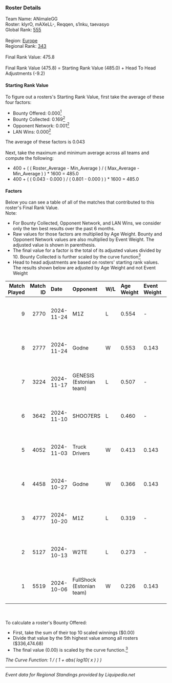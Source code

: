### Roster Details<br />
Team Name: ANimaleGG<br />
Roster: klyrO, mAXeLL-, Reqqen, s1nku, taevasyo<br />
Global Rank: [555](../standings_global.md)<br />
<br />
Region: [Europe]( ../standings_europe.md)<br />
Regional Rank: [343]( ../standings_europe.md)<br />
<br />
Final Rank Value:  475.8<br />
<br />
Final Rank Value (475.8) = Starting Rank Value (485.0) + Head To Head Adjustments (-9.2)<br />

#### Starting Rank Value<br />
To figure out a rosters's Starting Rank Value, first take the average of these four factors:<br />
- Bounty Offered: 0.000[<sup>1</sup>](#table2)
- Bounty Collected: 0.169[<sup>2</sup>](#table1)
- Opponent Network: 0.001[<sup>2</sup>](#table1)
- LAN Wins: 0.000[<sup>2</sup>](#table1)

The average of these factors is 0.043<br />
<br />
Next, take the maximum and minimum average across all teams and compute the following:<br />
- 400 + ( ( Roster_Average - Min_Average ) / ( Max_Average - Min_Average ) ) * 1600 = 485.0
- 400 + ( ( 0.043 - 0.000 ) / ( 0.801 - 0.000 ) ) * 1600 = 485.0


#### Factors<br />
Below you can see a table of all of the matches that contributed to this roster's Final Rank Value.<br />
Note:<br />

- For Bounty Collected, Opponent Network, and LAN Wins, we consider only the ten best results over the past 6 months.
- Raw values for those factors are multiplied by Age Weight. Bounty and Opponent Network values are also multiplied by Event Weight. The adjusted value is shown in parenthesis.
- The final value for a factor is the total of its adjusted values divided by 10. Bounty Collected is further scaled by the curve function[<sup>3</sup>](#curveFunction)
- Head to head adjustments are based on rosters' starting rank values. The results shown below are adjusted by Age Weight and not Event Weight
<span id="table1"></span><br />


| Match Played | Match ID | Date       | Opponent                  | W/L | Age Weight | Event Weight | Bounty Collected | Opponent Network | LAN Wins  | H2H Adj. | Roster                                  |
| -: | -: | :- | :- | :- | :- | :- | :- | :- | :- | -: | :- |
|            9 |     2770 | 2024-11-24 | M1Z                       | L   | 0.554      | -            | -                | -                | -         |   -10.32 | klyrO, mAXeLL-, Reqqen, s1nku, taevasyo |
|            8 |     2777 | 2024-11-24 | Godne                     | W   | 0.553      | 0.143        | 0.000 (0.000)    | 0.045 (0.004)    | 0 (0.000) |     6.71 | klyrO, mAXeLL-, Reqqen, s1nku, taevasyo |
|            7 |     3224 | 2024-11-17 | GENESIS (Estonian team)   | L   | 0.507      | -            | -                | -                | -         |    -7.36 | klyrO, mAXeLL-, Reqqen, s1nku, taevasyo |
|            6 |     3642 | 2024-11-10 | SHOO7ERS                  | L   | 0.460      | -            | -                | -                | -         |    -3.87 | klyrO, mAXeLL-, Reqqen, s1nku, taevasyo |
|            5 |     4052 | 2024-11-03 | Truck Drivers             | W   | 0.413      | 0.143        | 0.002 (0.000)    | 0.122 (0.007)    | 0 (0.000) |     9.91 | klyrO, mAXeLL-, Reqqen, s1nku, taevasyo |
|            4 |     4458 | 2024-10-27 | Godne                     | W   | 0.366      | 0.143        | 0.000 (0.000)    | 0.045 (0.002)    | 0 (0.000) |     4.43 | klyrO, mAXeLL-, Reqqen, s1nku, taevasyo |
|            3 |     4777 | 2024-10-20 | M1Z                       | L   | 0.319      | -            | -                | -                | -         |    -6.11 | klyrO, mAXeLL-, Reqqen, s1nku, taevasyo |
|            2 |     5127 | 2024-10-13 | W2TE                      | L   | 0.273      | -            | -                | -                | -         |    -5.33 | klyrO, mAXeLL-, Reqqen, s1nku, taevasyo |
|            1 |     5519 | 2024-10-06 | FullShock (Estonian team) | W   | 0.226      | 0.143        | 0.000 (0.000)    | 0.017 (0.001)    | 0 (0.000) |     2.72 | klyrO, mAXeLL-, Reqqen, s1nku, taevasyo |

<br />
<span id="table2"></span><br />
To calculate a roster's Bounty Offered:<br />

- First, take the sum of their top 10 scaled winnings ($0.00)
- Divide that value by the 5th highest value among all rosters ($336,474.68)
- The final value (0.00) is scaled by the curve function.[<sup>3</sup>](#curveFunction)

<span id="curveFunction"></span>_The Curve Function: 1 / ( 1 + abs( log10( x ) ) )_<br />

---
_Event data for Regional Standings provided by Liquipedia.net_<br />

